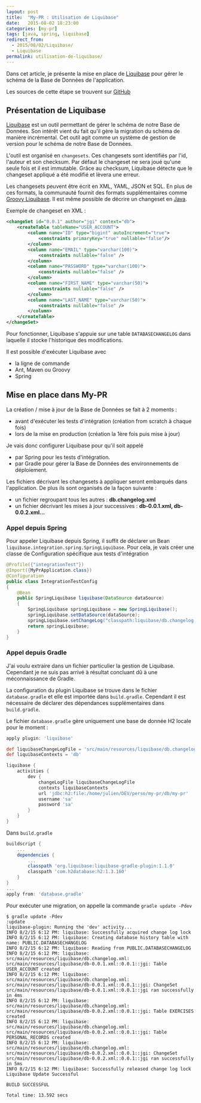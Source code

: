 ```yaml
---
layout: post
title:  "My-PR : Utilisation de Liquibase"
date:   2015-08-02 18:23:00
categories: [my-pr]
tags: [java, spring, liquibase]
redirect_from: 
  - 2015/08/02/Liquibase/
  - Liquibase
permalink: utilisation-de-liquibase/
---
```



Dans cet article, je présente la mise en place de [Liquibase](http://www.liquibase.org/) pour gérer le schéma de la Base de Données de l'application.

Les sources de cette étape se trouvent sur [GitHub](https://github.com/jgiovaresco/my-pr/tree/step6) 

## Présentation de Liquibase

[Liquibase](http://www.liquibase.org/) est un outil permettant de gérer le schéma de notre Base de Données. Son intérêt vient du fait qu'il gère la migration du schéma de manière incrémental.
Cet outil agit comme un système de gestion de version pour le schéma de notre Base de Données.

L'outil est organisé en ``changesets``. Ces changesets sont identifiés par l'id, l'auteur et son checksum. Par défaut le changeset ne sera joué qu'une seule fois et il est immutable.
Grâce au checksum, Liquibase détecte que le changeset appliqué a été modifié et lèvera une erreur.  

Les changesets peuvent être écrit en XML, YAML, JSON et SQL. En plus de ces formats, la communauté fournit des formats supplémentaires comme [Groovy Liquibase](https://github.com/liquibase/liquibase-groovy-dsl).
Il est même possible de décrire un changeset en [Java](http://jeanchristophegay.com/liquibase-refactoring-change-java/).
 
Exemple de changeset en XML :

```xml
<changeSet id="0.0.1" author="jgi" context="db">
	<createTable tableName="USER_ACCOUNT">
		<column name="ID" type="bigint" autoIncrement="true">
			<constraints primaryKey="true" nullable="false"/>
		</column>
		<column name="EMAIL" type="varchar(100)">
			<constraints nullable="false" />
		</column>
		<column name="PASSWORD" type="varchar(100)">
			<constraints nullable="false" />
		</column>
		<column name="FIRST_NAME" type="varchar(50)">
			<constraints nullable="false" />
		</column>
		<column name="LAST_NAME" type="varchar(50)">
			<constraints nullable="false" />
		</column>
	</createTable>
</changeSet>
```

Pour fonctionner, Liquibase s'appuie sur une table ``DATABASECHANGELOG`` dans laquelle il stocke l'historique des modifications.

Il est possible d'exécuter Liquibase avec

* la ligne de commande
* Ant, Maven ou Groovy
* Spring

## Mise en place dans My-PR

La création / mise à jour de la Base de Données se fait à 2 moments : 

* avant d'exécuter les tests d'intégration (création from scratch à chaque fois)
* lors de la mise en production (création la 1ère fois puis mise à jour)

Je vais donc configurer Liquibase pour qu'il soit appelé

* par Spring pour les tests d'intégration.
* par Gradle pour gérer la Base de Données des environnements de déploiement.

Les fichiers décrivant les changesets à appliquer seront embarqués dans l'application. De plus ils sont organisés de la façon suivante : 
 
* un fichier regroupant tous les autres : **db.changelog.xml**
* un fichier décrivant les mises à jour successives : **db-0.0.1.xml, db-0.0.2.xml...**

### Appel depuis Spring

Pour appeler Liquibase depuis Spring, il suffit de déclarer un Bean ``liquibase.integration.spring.SpringLiquibase``. Pour cela, je vais créer une classe de Configuration spécifique aux tests d'intégration

```java
@Profile({"integrationTest"})
@Import({MyPrApplication.class})
@Configuration
public class IntegrationTestConfig
{
	@Bean
	public SpringLiquibase liquibase(DataSource dataSource)
	{
		SpringLiquibase springLiquibase = new SpringLiquibase();
		springLiquibase.setDataSource(dataSource);
		springLiquibase.setChangeLog("classpath:liquibase/db.changelog.xml");
		return springLiquibase;
	}
}
```

### Appel depuis Gradle

J'ai voulu extraire dans un fichier particulier la gestion de Liquibase. Cependant je ne suis pas arrivé à résultat concluant dû à une méconnaissance de Gradle. 

La configuration du plugin Liquibase se trouve dans le fichier ``database.gradle`` et elle est importée dans ``build.gradle``. 
Cependant il est nécessaire de déclarer des dépendances supplémentaires dans ``build.gradle``.

Le fichier ``database.gradle`` gère uniquement une base de donnée H2 locale pour le moment :

```groovy
apply plugin: 'liquibase'

def liquibaseChangeLogFile = 'src/main/resources/liquibase/db.changelog.xml'
def liquibaseContexts = 'db'

liquibase {
    activities {
        dev {
            changeLogFile liquibaseChangeLogFile
            contexts liquibaseContexts
            url 'jdbc:h2:file:/home/julien/DEV/perso/my-pr/db/my-pr'
            username 'sa'
            password 'sa'
        }
    }
}
```

Dans ``build.gradle``

```groovy
buildscript {
    ...
    dependencies {
        ...
        classpath 'org.liquibase:liquibase-gradle-plugin:1.1.0'
        classpath 'com.h2database:h2:1.3.160'
    }
}
...
apply from: 'database.gradle'
```

Pour exécuter une migration, on appelle la commande ``gradle update -Pdev``

```
$ gradle update -Pdev                
:update
liquibase-plugin: Running the 'dev' activity...
INFO 8/2/15 6:12 PM: liquibase: Successfully acquired change log lock
INFO 8/2/15 6:12 PM: liquibase: Creating database history table with name: PUBLIC.DATABASECHANGELOG
INFO 8/2/15 6:12 PM: liquibase: Reading from PUBLIC.DATABASECHANGELOG
INFO 8/2/15 6:12 PM: liquibase: src/main/resources/liquibase/db.changelog.xml: src/main/resources/liquibase/db-0.0.1.xml::0.0.1::jgi: Table USER_ACCOUNT created
INFO 8/2/15 6:12 PM: liquibase: src/main/resources/liquibase/db.changelog.xml: src/main/resources/liquibase/db-0.0.1.xml::0.0.1::jgi: ChangeSet src/main/resources/liquibase/db-0.0.1.xml::0.0.1::jgi ran successfully in 4ms
INFO 8/2/15 6:12 PM: liquibase: src/main/resources/liquibase/db.changelog.xml: src/main/resources/liquibase/db-0.0.2.xml::0.0.1::jgi: Table EXERCISES created
INFO 8/2/15 6:12 PM: liquibase: src/main/resources/liquibase/db.changelog.xml: src/main/resources/liquibase/db-0.0.2.xml::0.0.1::jgi: Table PERSONAL_RECORDS created
INFO 8/2/15 6:12 PM: liquibase: src/main/resources/liquibase/db.changelog.xml: src/main/resources/liquibase/db-0.0.2.xml::0.0.1::jgi: ChangeSet src/main/resources/liquibase/db-0.0.2.xml::0.0.1::jgi ran successfully in 5ms
INFO 8/2/15 6:12 PM: liquibase: Successfully released change log lock
Liquibase Update Successful

BUILD SUCCESSFUL

Total time: 13.592 secs
```